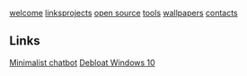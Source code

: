 [welcome](https://beangreen247.github.io/) [links](https://beangreen247.github.io/links)[projects](https://beangreen247.github.io/projects/) [open source](https://beangreen247.github.io/open-source/) [tools](https://beangreen247.github.io/tools/) [wallpapers](https://beangreen247.github.io/wallpaper/) [contacts](https://beangreen247.github.io/contacts/)

## Links

[Minimalist chatbot](https://beangreen247.github.io/Minimalist-chatbot/)
[Debloat Windows 10](https://beangreen247.github.io/DebloatWindows10/)
